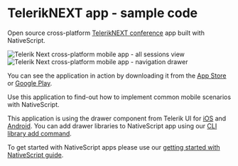 # TelerikNEXT app - sample code
Open source cross-platform [TelerikNEXT conference](http://www.teleriknext.com) app built with NativeScript.

![Telerik Next cross-platform mobile app - all sessions view](https://www.nativescript.org/images/default-source/default-album/telerik-next-all-sessions.png)
![Telerik Next cross-platform mobile app - navigation drawer](https://www.nativescript.org/images/default-source/default-album/telerik-next-nav-drawer.png)

You can see the application in action by downloading it from the [App Store](https://itunes.apple.com/bg/app/teleriknext/id982525766?mt=8) or [Google Play](https://play.google.com/store/apps/details?id=org.nativescript.TelerikNEXT&hl=en).

Use this application to find-out how to implement common mobile scenarios with NativeScript.

This application is using the drawer component from Telerik UI for [iOS](http://www.telerik.com/ios-ui/sidedrawer) and [Android](http://www.telerik.com/android-ui/sidedrawer). You can add drawer libraries to NativeScript app using our [CLI library add command](https://github.com/NativeScript/nativescript-cli#the-commands).

To get started with NativeScript apps please use our [getting started with NativeScript guide](http://docs.nativescript.org/getting-started).
